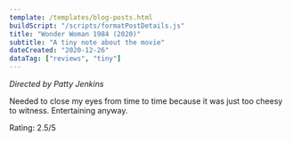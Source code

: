 ```yaml
---
template: /templates/blog-posts.html
buildScript: "/scripts/formatPostDetails.js"
title: "Wonder Woman 1984 (2020)"
subtitle: "A tiny note about the movie"
dateCreated: "2020-12-26"
dataTag: ["reviews", "tiny"]
---
```


_Directed by Patty Jenkins_

Needed to close my eyes from time to time because it was just too cheesy to witness. Entertaining anyway.

Rating: 2.5/5
